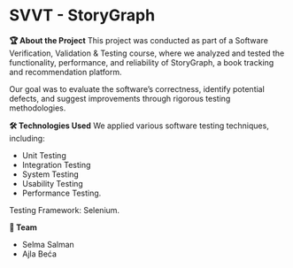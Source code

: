 # SVVT - StoryGraph 

**🏆 About the Project**
This project was conducted as part of a Software Verification, Validation & Testing course, where we analyzed and tested the functionality, performance, and reliability of StoryGraph, a book tracking and recommendation platform.

Our goal was to evaluate the software’s correctness, identify potential defects, and suggest improvements through rigorous testing methodologies.

**🛠️ Technologies Used**
We applied various software testing techniques, including: 
- Unit Testing
- Integration Testing
- System Testing
- Usability Testing
- Performance Testing.

Testing Framework: Selenium.

**🤝 Team**
- Selma Salman
- Ajla Beća
